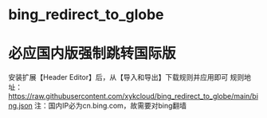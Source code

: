# bing_redirect_to_globe
# 必应国内版强制跳转国际版
安装扩展【Header Editor】后，从【导入和导出】下载规则并应用即可
规则地址：https://raw.githubusercontent.com/xykcloud/bing_redirect_to_globe/main/bing.json
注：国内IP必为cn.bing.com，故需要对bing翻墙
